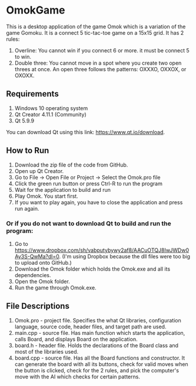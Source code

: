 # OmokGame
This is a desktop application of the game Omok which is a variation of the game Gomoku. It is a connect 5 tic-tac-toe game on a 15x15 grid. It has 2 rules: 
1. Overline: You cannot win if you connect 6 or more. it must be connect 5 to win.
2. Double three: You cannot move in a spot where you create two open threes at once. An open three follows the patterns: OXXXO, OXXOX, or OXOXX.
## Requirements
1. Windows 10 operating system
2. Qt Creator 4.11.1 (Community)
3. Qt 5.9.9

You can download Qt using this link: https://www.qt.io/download.

## How to Run
1. Download the zip file of the code from GitHub.
2. Open up Qt Creator.
3. Go to File -> Open File or Project -> Select the Omok.pro file
4. Click the green run button or press Ctrl-R to run the program
5. Wait for the application to build and run
6. Play Omok. You start first.
7. If you want to play again, you have to close the application and press run again.

### Or if you do not want to download Qt to build and run the program:
1. Go to https://www.dropbox.com/sh/vabputybywy2af8/AACuOTQJ8IwJWDw0Ay3S-QwMa?dl=0. (I'm using Dropbox because the dll files were too big to upload onto GitHub.)
2. Download the Omok folder which holds the Omok.exe and all its dependencies.
3. Open the Omok folder.
4. Run the game through Omok.exe.

## File Descriptions
1. Omok.pro - project file. Specifies the what Qt libraries, configuration language, source code, header files, and target path are used.
2. main.cpp - source file. Has main function which starts the application, calls Board, and displays Board on the application.
3. board.h - header file. Holds the declarations of the Board class and most of the libraries used.
4. board.cpp - source file. Has all the Board functions and constructor. It can generate the board with all its buttons, check for valid moves when the button is clicked, check for the 2 rules, and pick the computer's move with the AI which checks for certain patterns.
